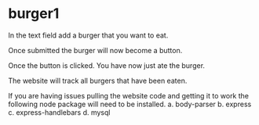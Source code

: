 # burger1

In the text field add a burger that you want to eat. 

Once submitted the burger will now become a button.

Once the button is clicked. You have now just ate the burger. 

The website will track all burgers that have been eaten.

If you are having issues pulling the website code and getting it to work the following node package will need to be installed. 
a. body-parser
b. express
c. express-handlebars
d. mysql

